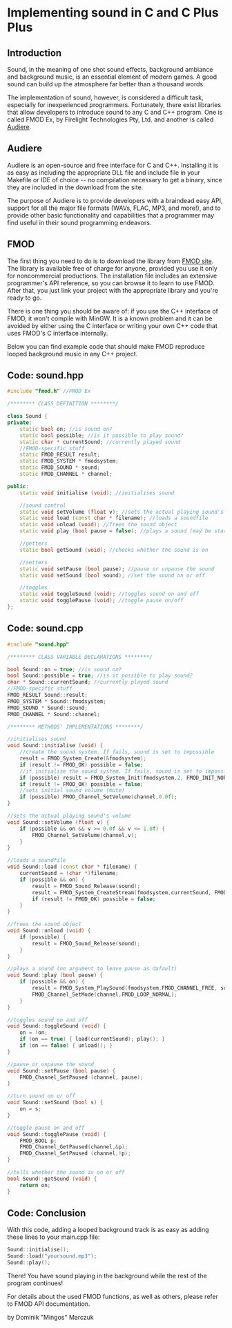 # Implementing sound in C and C Plus Plus

## Introduction

Sound, in the meaning of one shot sound effects, background ambiance and background music, is an essential element of modern games. A good sound can build up the atmosphere far better than a thousand words.

The implementation of sound, however, is considered a difficult task, especially for inexperienced programmers. Fortunately, there exist libraries that allow developers to introduce sound to any C and C++ program. One is called FMOD Ex, by Firelight Technologies Pty, Ltd. and another is called [Audiere](http://audiere.sourceforge.net/).

## Audiere

Audiere is an open-source and free interface for C and C++. Installing it is as easy as including the appropriate DLL file and include file in your Makefile or IDE of choice -- no compilation necessary to get a binary, since they are included in the download from the site.

The purpose of Audiere is to provide developers with a braindead easy API, support for all the major file formats (WAVs, FLAC, MP3, and more!), and to provide other basic functionality and capabilities that a programmer may find useful in their sound programming endeavors.

## FMOD

The first thing you need to do is to download the library from [FMOD site](http://www.fmod.org/). The library is available free of charge for anyone, provided you use it only for noncommercial productions. The installation file includes an extensive programmer's API reference, so you can browse it to learn to use FMOD. After that, you just link your project with the appropriate library and you're ready to go.

There is one thing you should be aware of: if you use the C++ interface of FMOD, it won't compile with MinGW. It is a known problem and it can be avoided by either using the C interface or writing your own C++ code that uses FMOD's C interface internally.

Below you can find example code that should make FMOD reproduce looped background music in any C++ project.

## Code: sound.hpp

```cpp
#include "fmod.h" //FMOD Ex

/******** CLASS DEFINITION ********/

class Sound {
private:
    static bool on; //is sound on?
    static bool possible; //is it possible to play sound?
    static char * currentSound; //currently played sound
    //FMOD-specific stuff
    static FMOD_RESULT result;
    static FMOD_SYSTEM * fmodsystem;
    static FMOD_SOUND * sound;
    static FMOD_CHANNEL * channel;

public:
    static void initialise (void); //initialises sound

    //sound control
    static void setVolume (float v); //sets the actual playing sound's volume
    static void load (const char * filename); //loads a soundfile
    static void unload (void); //frees the sound object
    static void play (bool pause = false); //plays a sound (may be started paused; no argument for unpaused)

    //getters
    static bool getSound (void); //checks whether the sound is on

    //setters
    static void setPause (bool pause); //pause or unpause the sound
    static void setSound (bool sound); //set the sound on or off

    //toggles
    static void toggleSound (void); //toggles sound on and off
    static void togglePause (void); //toggle pause on/off
};
```

## Code: sound.cpp

```cpp
#include "sound.hpp"

/******** CLASS VARIABLE DECLARATIONS ********/

bool Sound::on = true; //is sound on?
bool Sound::possible = true; //is it possible to play sound?
char * Sound::currentSound; //currently played sound
//FMOD-specific stuff
FMOD_RESULT Sound::result;
FMOD_SYSTEM * Sound::fmodsystem;
FMOD_SOUND * Sound::sound;
FMOD_CHANNEL * Sound::channel;

/******** METHODS' IMPLEMENTATIONS ********/

//initialises sound
void Sound::initialise (void) {
    //create the sound system. If fails, sound is set to impossible
    result = FMOD_System_Create(&fmodsystem);
    if (result != FMOD_OK) possible = false;
    //if initialise the sound system. If fails, sound is set to impossible
    if (possible) result = FMOD_System_Init(fmodsystem,2, FMOD_INIT_NORMAL, 0);
    if (result != FMOD_OK) possible = false;
    //sets initial sound volume (mute)
    if (possible) FMOD_Channel_SetVolume(channel,0.0f);
}

//sets the actual playing sound's volume
void Sound::setVolume (float v) {
    if (possible && on && v >= 0.0f && v <= 1.0f) {
        FMOD_Channel_SetVolume(channel,v);
    }
}

//loads a soundfile
void Sound::load (const char * filename) {
    currentSound = (char *)filename;
    if (possible && on) {
        result = FMOD_Sound_Release(sound);
        result = FMOD_System_CreateStream(fmodsystem,currentSound, FMOD_SOFTWARE, 0, &sound);
        if (result != FMOD_OK) possible = false;
    }
}

//frees the sound object
void Sound::unload (void) {
    if (possible) {
        result = FMOD_Sound_Release(sound);
    }
}

//plays a sound (no argument to leave pause as dafault)
void Sound::play (bool pause) {
    if (possible && on) {
        result = FMOD_System_PlaySound(fmodsystem,FMOD_CHANNEL_FREE, sound, pause, &channel);
        FMOD_Channel_SetMode(channel,FMOD_LOOP_NORMAL);
    }
}

//toggles sound on and off
void Sound::toggleSound (void) {
    on = !on;
    if (on == true) { load(currentSound); play(); }
    if (on == false) { unload(); }
}

//pause or unpause the sound
void Sound::setPause (bool pause) {
    FMOD_Channel_SetPaused (channel, pause);
}

//turn sound on or off
void Sound::setSound (bool s) {
    on = s;
}

//toggle pause on and off
void Sound::togglePause (void) {
    FMOD_BOOL p;
    FMOD_Channel_GetPaused(channel,&p);
    FMOD_Channel_SetPaused (channel,!p);
}

//tells whether the sound is on or off
bool Sound::getSound (void) {
    return on;
}
```

## Code: Conclusion

With this code, adding a looped background track is as easy as adding these lines to your main.cpp file:

```cpp
Sound::initialise();
Sound::load("yoursound.mp3");
Sound::play();
```

There! You have sound playing in the background while the rest of the program continues!

For details about the used FMOD functions, as well as others, please refer to FMOD API documentation.

by Dominik "Mingos" Marczuk
